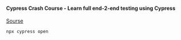 #### Cypress Crash Course - Learn full end-2-end testing using Cypress

[Sourse](https://www.youtube.com/watch?v=OIAzwr-_jhY)

`npx cypress open`